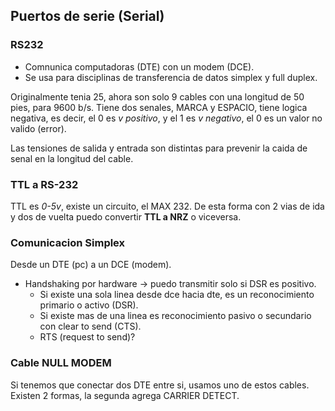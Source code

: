 ## Puertos de serie (Serial)

### RS232

- Comnunica computadoras (DTE) con un modem (DCE).
- Se usa para disciplinas de transferencia de datos simplex y full duplex.

Originalmente tenia 25, ahora son solo 9 cables con una longitud de 50 pies, para 9600 b/s. Tiene dos senales, MARCA y ESPACIO, tiene logica negativa, es decir, el 0 es _v positivo_, y el 1 es _v negativo_, el 0 es un valor no valido (error).

Las tensiones de salida y entrada son distintas para prevenir la caida de senal en la longitud del cable.

### TTL a RS-232

TTL es _0-5v_, existe un circuito, el MAX 232. De esta forma con 2 vias de ida y dos de vuelta puedo convertir **TTL a NRZ** o viceversa.

### Comunicacion Simplex

Desde un DTE (pc) a un DCE (modem).

- Handshaking por hardware -> puedo transmitir solo si DSR es positivo.
    - Si existe una sola linea desde dce hacia dte, es un reconocimiento primario o activo (DSR).
    - Si existe mas de una linea es reconocimiento pasivo o secundario con clear to send (CTS).
    - RTS (request to send)?

### Cable NULL MODEM

Si tenemos que conectar dos DTE entre si, usamos uno de estos cables. Existen 2 formas, la segunda agrega CARRIER DETECT.